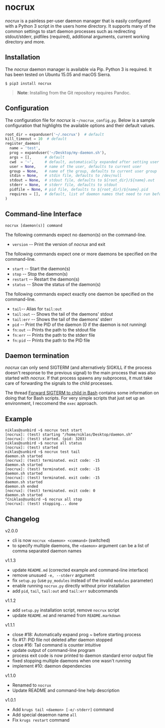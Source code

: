 # nocrux

*nocrux* is a painless per-user daemon manager that is easily configured
with a Python 3 script in the users home directory. It supports many of the
common settings to start daemon processes such as redirecting stdout/stderr,
pidfiles (required), additional arguments, current working directory and more.

## Installation

The *nocrux* daemon manager is available via Pip. Python 3 is required. It has
been tested on Ubuntu 15.05 and macOS Sierra.

    $ pip3 install nocrux

> **Note**: Installing from the Git repository requires Pandoc.

## Configuration

The configuration file for *nocrux* is `~/nocrux_config.py`. Below is a sample
configuration that highlights the available options and their default values.

```python
root_dir = expanduser('~/.nocrux')  # default
kill_timeout = 10  # default
register_daemon(
  name = 'test',
  prog = expanduser('~/Desktop/my-daemon.sh'),
  args = [],      # default
  cwd  = '~',     # default, automatically expanded after setting user ID
  user = None,    # name of the user, defaults to current user
  group = None,   # name of the group, defaults to current user group
  stdin = None,   # stdin file, defaults to /dev/null
  stdout = None,  # stdout file, defaults to ${root_dir}/${name}.out
  stderr = None,  # stderr file, defaults to stdout
  pidfile = None, # pid file, defaults to ${root_dir}/${name}.pid
  requires = [],  # default, list of daemon names that need to run before this
)
```

## Command-line Interface

    nocrux [daemon(s)] command

The following commands expect no daemon(s) on the command-line.

- `version` -- Print the version of *nocrux* and exit

The following commands expect one or more daemons be specified on the command-line.

- `start` -- Start the daemon(s)
- `stop` -- Stop the daemon(s)
- `restart` -- Restart the daemon(s)
- `status` -- Show the status of the daemon(s)

The following commands expect exactly one daemon be specified on the command-line.

- `tail`-- Alias for `tail:out`
- `tail:out` -- Shows the tail of the daemons' stdout
- `tail:err` -- Shows the tail of the daemons' stderr
- `pid` -- Print the PID of the daemon (0 if the daemon is not running)
- `fn:out` -- Prints the path to the stdout file
- `fn:err` -- Prints the path to the stderr file
- `fn:pid` -- Prints the path to the PID file

## Daemon termination

*nocrux* can only send SIGTERM (and alternatively SIGKILL if the process doesn't response
to the previous signal) to the main process that was also started with *nocrux*. If that
process spawns any subprocess, it must take care of forwarding the signals to the child
processes.

The thread [Forward SIGTERM to child in Bash](http://unix.stackexchange.com/q/146756/73728)
contains some information on doing that for Bash scripts. For very simple scripts that just
set up an environment, I reccomend the `exec` approach.

## Example

    niklas@sunbird ~$ nocrux test start
    [nocrux]: (test) starting "/home/niklas/Desktop/daemon.sh"
    [nocrux]: (test) started. (pid: 3203)
    niklas@sunbird ~$ nocrux all status
    [nocrux]: (test) started
    niklas@sunbird ~$ nocrux test tail
    daemon.sh started
    [nocrux]: (test) terminated. exit code: -15
    daemon.sh started
    [nocrux]: (test) terminated. exit code: -15
    daemon.sh started
    [nocrux]: (test) terminated. exit code: -15
    daemon.sh started
    daemon.sh ended
    [nocrux]: (test) terminated. exit code: 0
    daemon.sh started
    ^Cniklas@sunbird ~$ nocrux all stop
    [nocrux]: (test) stopping... done

## Changelog

v2.0.0

* cli is now `nocrux <daemon> <command>` (switched)
* to specify multiple daemons, the `<daemon>` argument can be a list of
  comma separated daemon names

v1.1.3

* update `README.md` (corrected example and command-line interface)
* remove unusued `-e, --stderr` argument
* fix `setup.py` (use `py_modules` instead of the invalid `modules` parameter)
* enable running `nocrux.py` directly without prior installation
* add `pid`, `tail`, `tail:out` and `tail:err` subcommands

v1.1.2

* add `setup.py` installation script, remove `nocrux` script
* update `README.md` and renamed from `README.markdown`

v1.1.1

* close #18: Automatically expand prog ~ before starting process
* fix #17: PID file not deleted after daemon stopped
* close #16: Tail command is counter intuitive
* update output of command-line program
* process exit code is now printed to daemon standard error output file
* fixed stopping multiple daemons when one wasn't running
* implement #10: daemon dependencies

v1.1.0

* Renamed to `nocrux`
* Update README and command-line help description

v1.0.1

* Add `krugs tail <daemon> [-e/-stderr]` command
* Add special deaemon name `all`
* Fix `krugs restart` command
